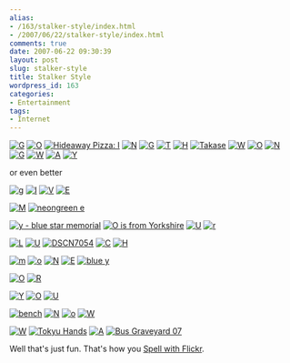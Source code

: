 ```yaml
---
alias:
- /163/stalker-style/index.html
- /2007/06/22/stalker-style/index.html
comments: true
date: 2007-06-22 09:30:39
layout: post
slug: stalker-style
title: Stalker Style
wordpress_id: 163
categories:
- Entertainment
tags:
- Internet
---
```


[![G](http://static.flickr.com/224/521201913_e2d91cdff5_s.jpg)](http://www.flickr.com/photos/49968232@N00/521201913) [![O](http://static.flickr.com/181/468425797_32da58b4b2_s.jpg)](http://www.flickr.com/photos/92745470@N00/468425797) [![Hideaway Pizza: I](http://static.flickr.com/162/372850012_15fbb7a5fd_s.jpg)](http://www.flickr.com/photos/94545814@N00/372850012) [![N](http://static.flickr.com/219/472758990_898d8d576d_s.jpg)](http://www.flickr.com/photos/92745470@N00/472758990) [![G](http://static.flickr.com/147/411855840_af75866776_s.jpg)](http://www.flickr.com/photos/95229107@N00/411855840) [![T](http://static.flickr.com/194/482901494_4160429477_s.jpg)](http://www.flickr.com/photos/95229107@N00/482901494) [![H](http://static.flickr.com/1224/526745587_f72c369e41_s.jpg)](http://www.flickr.com/photos/49968232@N00/526745587) [![Takase](http://static.flickr.com/203/505671808_de58f83b0d_s.jpg)](http://www.flickr.com/photos/11203907@N00/505671808) [![W](http://static.flickr.com/236/457087828_f2570c272c_s.jpg)](http://www.flickr.com/photos/92709190@N00/457087828) [![O](http://static.flickr.com/182/483493840_3abb7ef17f_s.jpg)](http://www.flickr.com/photos/95229107@N00/483493840) [![N](http://static.flickr.com/1022/526706711_14495ef35d_s.jpg)](http://www.flickr.com/photos/49968232@N00/526706711) [![G](http://static.flickr.com/224/521201913_e2d91cdff5_s.jpg)](http://www.flickr.com/photos/49968232@N00/521201913) [![W](http://static.flickr.com/225/527076022_701874742f_s.jpg)](http://www.flickr.com/photos/46648337@N00/527076022) [![A](http://static.flickr.com/1132/526809523_6997e5db45_s.jpg)](http://www.flickr.com/photos/49968232@N00/526809523) [![Y](http://static.flickr.com/197/521091416_d873fbed1f_s.jpg)](http://www.flickr.com/photos/49968232@N00/521091416)

or even better

[![g](http://static.flickr.com/170/388870059_a27a5702d0_t.jpg)](http://www.flickr.com/photos/43987402@N00/388870059) [![I](http://static.flickr.com/203/480419194_8afa4532e4_t.jpg)](http://www.flickr.com/photos/95229107@N00/480419194) [![V](http://static.flickr.com/127/372175578_0f93df0e98_t.jpg)](http://www.flickr.com/photos/62585091@N00/372175578) [![E](http://static.flickr.com/200/521217401_5fe4b5c087_t.jpg)](http://www.flickr.com/photos/49968232@N00/521217401)

[![M](http://static.flickr.com/179/477206528_113326c6cc_t.jpg)](http://www.flickr.com/photos/49968232@N00/477206528) [![neongreen e](http://static.flickr.com/1075/575759028_814d80651f_t.jpg)](http://www.flickr.com/photos/7434138@N02/575759028)

[![y - blue star memorial](http://static.flickr.com/55/178664479_54901fbcf0_t.jpg)](http://www.flickr.com/photos/37912374286@N01/178664479) [![O is from Yorkshire](http://static.flickr.com/150/394275876_3b696d5296_t.jpg)](http://www.flickr.com/photos/92709190@N00/394275876) [![U](http://static.flickr.com/213/479120393_100909130f_t.jpg)](http://www.flickr.com/photos/92745470@N00/479120393) [![r](http://static.flickr.com/213/521132048_b278d6c7d3_t.jpg)](http://www.flickr.com/photos/49968232@N00/521132048)

[![L](http://static.flickr.com/227/483611086_f49b76253f_t.jpg)](http://www.flickr.com/photos/49968232@N00/483611086) [![U](http://static.flickr.com/146/425669771_255808adc0_t.jpg)](http://www.flickr.com/photos/95229107@N00/425669771) [![DSCN7054](http://static.flickr.com/252/454922326_62dca0d0cb_t.jpg)](http://www.flickr.com/photos/91106816@N00/454922326) [![C](http://static.flickr.com/237/521223491_6d9d9953ce_t.jpg)](http://www.flickr.com/photos/49968232@N00/521223491) [![H](http://static.flickr.com/205/521170904_38aeb78491_t.jpg)](http://www.flickr.com/photos/49968232@N00/521170904)

[![m](http://static.flickr.com/1351/541010062_ca45611e7b_t.jpg)](http://www.flickr.com/photos/49968232@N00/541010062) [![o](http://static.flickr.com/1245/575759054_aced22a0d7_t.jpg)](http://www.flickr.com/photos/7434138@N02/575759054) [![N](http://static.flickr.com/242/521175763_376187aa78_t.jpg)](http://www.flickr.com/photos/49968232@N00/521175763) [![E](http://static.flickr.com/194/483648505_ebf7930877_t.jpg)](http://www.flickr.com/photos/49968232@N00/483648505) [![blue y](http://static.flickr.com/196/482943046_a60a332dc6_t.jpg)](http://www.flickr.com/photos/7434138@N02/482943046)

[![O](http://static.flickr.com/220/521140638_3fd0123031_t.jpg)](http://www.flickr.com/photos/49968232@N00/521140638) [![R](http://static.flickr.com/218/497885297_a1855e9e7b_t.jpg)](http://www.flickr.com/photos/95229107@N00/497885297)

[![Y](http://static.flickr.com/205/483598114_024acc6058_t.jpg)](http://www.flickr.com/photos/49968232@N00/483598114) [![O](http://static.flickr.com/184/468896535_092f8868a9_t.jpg)](http://www.flickr.com/photos/95229107@N00/468896535) [![U](http://static.flickr.com/203/493535491_690e07ea98_t.jpg)](http://www.flickr.com/photos/95229107@N00/493535491)

[![bench](http://static.flickr.com/175/373293610_045ba5973a_t.jpg)](http://www.flickr.com/photos/94261350@N00/373293610) [![N](http://static.flickr.com/185/389059521_b04261228e_t.jpg)](http://www.flickr.com/photos/38834306@N00/389059521) [![o](http://static.flickr.com/209/479043573_bd7b53b75b_t.jpg)](http://www.flickr.com/photos/92745470@N00/479043573) [![W](http://static.flickr.com/236/457087828_f2570c272c_t.jpg)](http://www.flickr.com/photos/92709190@N00/457087828)

[![W](http://static.flickr.com/134/370977735_52d5225faf_t.jpg)](http://www.flickr.com/photos/62585091@N00/370977735) [![Tokyu Hands](http://static.flickr.com/216/505670610_498ad430c6_t.jpg)](http://www.flickr.com/photos/11203907@N00/505670610) [![A](http://static.flickr.com/1146/525403573_882ea3b5d0_t.jpg)](http://www.flickr.com/photos/95229107@N00/525403573) [![Bus Graveyard 07](http://static.flickr.com/205/513254402_37d3d07a61_t.jpg)](http://www.flickr.com/photos/46509326@N00/513254402)

Well that's just fun. That's how you [Spell with Flickr](http://metaatem.net/words/).
